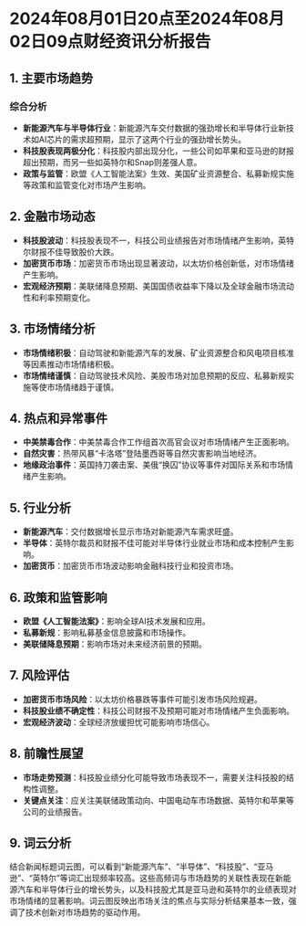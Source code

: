 # 2024年08月01日20点至2024年08月02日09点财经资讯分析报告

## 1. 主要市场趋势

### 综合分析
- **新能源汽车与半导体行业**：新能源汽车交付数据的强劲增长和半导体行业新技术如AI芯片的需求超预期，显示了这两个行业的强劲增长势头。
- **科技股表现两极分化**：科技股内部出现分化，一些公司如苹果和亚马逊的财报超出预期，而另一些如英特尔和Snap则差强人意。
- **政策与监管**：欧盟《人工智能法案》生效、美国矿业资源整合、私募新规实施等政策和监管变化对市场产生影响。

## 2. 金融市场动态

- **科技股波动**：科技股表现不一，科技公司业绩报告对市场情绪产生影响，英特尔财报不佳导致股价大跌。
- **加密货币市场**：加密货币市场出现显著波动，以太坊价格创新低，对市场情绪产生影响。
- **宏观经济预期**：美联储降息预期、美国国债收益率下降以及全球金融市场流动性和利率预期变化。

## 3. 市场情绪分析

- **市场情绪积极**：自动驾驶和新能源汽车的发展、矿业资源整合和风电项目核准等因素推动市场情绪积极。
- **市场情绪谨慎**：自动驾驶技术风险、美股市场对加息预期的反应、私募新规实施等使市场情绪趋于谨慎。

## 4. 热点和异常事件

- **中美禁毒合作**：中美禁毒合作工作组首次高官会议对市场情绪产生正面影响。
- **自然灾害**：热带风暴“卡洛塔”登陆墨西哥等自然灾害影响当地经济。
- **地缘政治事件**：英国持刀袭击案、美俄“换囚”协议等事件对国际关系和市场情绪产生影响。

## 5. 行业分析

- **新能源汽车**：交付数据增长显示市场对新能源汽车需求旺盛。
- **半导体**：英特尔裁员和财报不佳可能对半导体行业就业市场和成本控制产生影响。
- **加密货币**：加密货币市场波动影响金融科技行业和投资市场。

## 6. 政策和监管影响

- **欧盟《人工智能法案》**：影响全球AI技术发展和应用。
- **私募新规**：影响私募基金信息披露和市场操作。
- **美联储降息预期**：影响市场对未来经济前景的预期。

## 7. 风险评估

- **加密货币市场风险**：以太坊价格暴跌等事件可能引发市场风险规避。
- **科技股业绩不确定性**：科技公司财报不及预期可能对市场情绪产生负面影响。
- **宏观经济波动**：全球经济放缓担忧可能影响市场信心。

## 8. 前瞻性展望

- **市场走势预测**：科技股业绩分化可能导致市场表现不一，需要关注科技股的结构性调整。
- **关键点关注**：应关注美联储政策动向、中国电动车市场数据、英特尔和苹果等公司的业绩报告。

## 9. 词云分析

结合新闻标题词云图，可以看到“新能源汽车”、“半导体”、“科技股”、“亚马逊”、“英特尔”等词汇出现频率较高。这些高频词与市场趋势的关联性表现在新能源汽车和半导体行业的增长势头，以及科技股尤其是亚马逊和英特尔的业绩表现对市场情绪的显著影响。词云图反映出市场关注的焦点与实际分析结果基本一致，强调了技术创新对市场趋势的驱动作用。